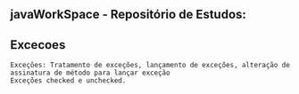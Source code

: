 ## javaWorkSpace - Repositório de Estudos:
    
   ## Excecoes
    Exceções: Tratamento de exceções, lançamento de exceções, alteração de assinatura de método para lançar exceção
    Exceções checked e unchecked.

